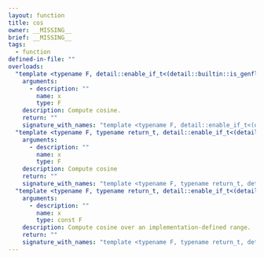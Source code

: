 ```yaml
---
layout: function
title: cos
owner: __MISSING__
brief: __MISSING__
tags:
  - function
defined-in-file: ""
overloads:
  "template <typename F, detail::enable_if_t<(detail::builtin::is_genfloatf<F>::value), int> >\nF cos(F)":
    arguments:
      - description: ""
        name: x
        type: F
    description: Compute cosine.
    return: ""
    signature_with_names: "template <typename F, detail::enable_if_t<(detail::builtin::is_genfloatf<F>::value), int> >\nF cos(F x)"
  "template <typename F, typename return_t, detail::enable_if_t<(detail::builtin::is_genfloat<F>::value), int> >\nreturn_t cos(F)":
    arguments:
      - description: ""
        name: x
        type: F
    description: Compute cosine
    return: ""
    signature_with_names: "template <typename F, typename return_t, detail::enable_if_t<(detail::builtin::is_genfloat<F>::value), int> >\nreturn_t cos(F x)"
  "template <typename F, typename return_t, detail::enable_if_t<(detail::builtin::is_genfloatf<F>::value), int> >\nreturn_t cos(const F)":
    arguments:
      - description: ""
        name: x
        type: const F
    description: Compute cosine over an implementation-defined range.
    return: ""
    signature_with_names: "template <typename F, typename return_t, detail::enable_if_t<(detail::builtin::is_genfloatf<F>::value), int> >\nreturn_t cos(const F x)"
---
```

